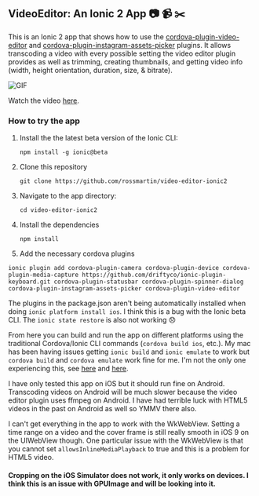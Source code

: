 ## VideoEditor: An Ionic 2 App :camera: :video_camera: :scissors:

This is an Ionic 2 app that shows how to use the [cordova-plugin-video-editor](https://github.com/jbavari/cordova-plugin-video-editor) and [cordova-plugin-instagram-assets-picker](https://github.com/rossmartin/cordova-plugin-instagram-assets-picker) plugins. It allows transcoding a video with every possible setting the video editor plugin provides as well as trimming, creating thumbnails, and getting video info (width, height orientation, duration, size, & bitrate).

![GIF](example.gif)

Watch the video [here](https://youtu.be/U0O2gG4N0JM).


### How to try the app
1. Install the the latest beta version of the Ionic CLI:
    ```
    npm install -g ionic@beta
    ```

1. Clone this repository
    ```
    git clone https://github.com/rossmartin/video-editor-ionic2
    ```

1. Navigate to the app directory:
    ```
    cd video-editor-ionic2
    ```

1. Install the dependencies
    ```
    npm install
    ```

1. Add the necessary cordova plugins
```
ionic plugin add cordova-plugin-camera cordova-plugin-device cordova-plugin-media-capture https://github.com/driftyco/ionic-plugin-keyboard.git cordova-plugin-statusbar cordova-plugin-spinner-dialog cordova-plugin-instagram-assets-picker cordova-plugin-video-editor
```
The plugins in the package.json aren't being automatically installed when doing `ionic platform install ios`.  I think this is a bug with the Ionic beta CLI.  The `ionic state restore` is also not working :disappointed:

From here you can build and run the app on different platforms using the traditional Cordova/Ionic CLI commands (`cordova build ios`, etc.).  My mac has been having issues getting `ionic build` and `ionic emulate` to work but `cordova build` and `cordova emulate` work fine for me.  I'm not the only one experiencing this, see [here](https://github.com/driftyco/ionic-cli/issues/593) and [here](https://github.com/driftyco/ionic-cli/issues/586).

I have only tested this app on iOS but it should run fine on Android.  Transcoding videos on Android will be much slower because the video editor plugin uses ffmpeg on Android.  I have had terrible luck with HTML5 videos in the past on Android as well so YMMV there also.

I can't get everything in the app to work with the WkWebView.  Setting a time range on a video and the cover frame is still really smooth in iOS 9 on the UIWebView though.  One particular issue with the WkWebView is that you cannot set `allowsInlineMediaPlayback` to true and this is a problem for HTML5 video.

#### Cropping on the iOS Simulator does not work, it only works on devices.  I think this is an issue with GPUImage and will be looking into it.

